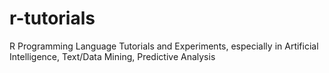 # r-tutorials
R Programming Language Tutorials and Experiments, especially in Artificial Intelligence, Text/Data Mining, Predictive Analysis
